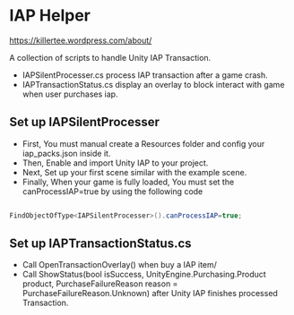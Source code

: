 # IAP Helper

<https://killertee.wordpress.com/about/>

A collection of scripts to handle Unity IAP Transaction.

+ IAPSilentProcesser.cs process IAP transaction after a game crash.
+ IAPTransactionStatus.cs display an overlay to block interact with game when user purchases iap.

## Set up IAPSilentProcesser

+ First, You must manual create a Resources folder and config your iap_packs.json inside it.
+ Then, Enable and import Unity IAP to your project.
+ Next, Set up your first scene similar with the example scene.
+ Finally, When your game is fully loaded, You must set the canProcessIAP=true by using the following code

```cs

FindObjectOfType<IAPSilentProcesser>().canProcessIAP=true;

```

## Set up IAPTransactionStatus.cs

+ Call OpenTransactionOverlay() when buy a IAP item/
+ Call ShowStatus(bool isSuccess, UnityEngine.Purchasing.Product product, PurchaseFailureReason reason = PurchaseFailureReason.Unknown) after Unity IAP finishes processed Transaction.
